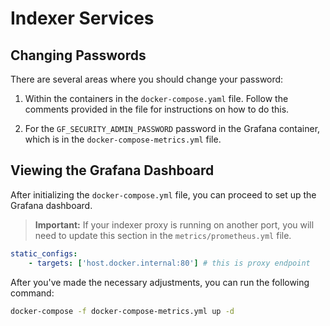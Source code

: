 # Indexer Services

## Changing Passwords

There are several areas where you should change your password:

1. Within the containers in the `docker-compose.yaml` file. Follow the comments provided in the file for instructions on how to do this.

2. For the `GF_SECURITY_ADMIN_PASSWORD` password in the Grafana container, which is in the `docker-compose-metrics.yml` file.

## Viewing the Grafana Dashboard

After initializing the `docker-compose.yml` file, you can proceed to set up the Grafana dashboard. 

> **Important:** If your indexer proxy is running on another port, you will need to update this section in the `metrics/prometheus.yml` file.

``` yml
static_configs:
    - targets: ['host.docker.internal:80'] # this is proxy endpoint
```

After you've made the necessary adjustments, you can run the following command:

```bash
docker-compose -f docker-compose-metrics.yml up -d
